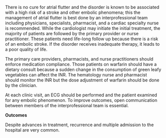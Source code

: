 There is no cure for atrial flutter and the disorder is known to be associated with a high risk of a stroke and other embolic phenomena; this the management of atrial flutter is best done by an interprofessional team including physicians, specialists, pharmacist, and a cardiac specialty nurse is recommended. While the cardiologist may initiate the initial treatment, the majority of patients are followed by the primary provider or nurse practitioner. These patients need life-long follow up because there is a risk of an embolic stroke. If the disorder receives inadequate therapy, it leads to a poor quality of life.

The primary care providers, pharmacists, and nurse practitioners should enforce medication compliance. Those patients on warfarin should have a dietary consult because a sudden change in the consumption of green leafy vegetables can affect the INR. The hematology nurse and pharmacist should monitor the INR but the dose adjustment of warfarin should be done by the clinician.

At each clinic visit, an ECG should be performed and the patient examined for any embolic phenomenon. To improve outcomes, open communication between members of the interprofessional team is essential.

**Outcomes**

Despite advances in treatment, recurrence and multiple admission to the hospital are very common.